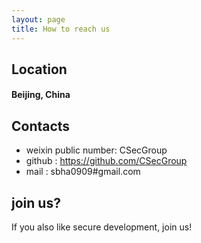 ```yaml
--- 
layout: page
title: How to reach us
---
```



## Location

#### Beijing, China

## Contacts

- weixin public number: CSecGroup
- github : https://github.com/CSecGroup
- mail : sbha0909#gmail.com

## join us?

If you also like secure development, join us!
